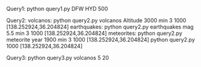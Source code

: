 Query1: python query1.py DFW HYD 500

Query2:
volcanos: python query2.py volcanos Altitude 3000 min 3 1000 [138.252924,36.204824]
earthquakes:  python query2.py earthquakes mag 5.5 min 3 1000 [138.252924,36.204824]
meteorites: python query2.py meteorite year 1900 min 3 1000 [138.252924,36.204824]
python query2.py 1000 [138.252924,36.204824]

Query3:
python query3.py volcanos 5 20

